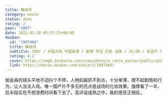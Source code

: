 ```yaml
---
title: 集结号
category: movie
status: done
rating: 2
year: "2007"
date: 2021-01-28 03:37:33+08:00
douban:
  id: "1907464"
  title: 集结号
  subtitle: 2007 / 中国大陆 中国香港 / 剧情 传记 历史 战争 / 冯小刚 / 张涵予 邓超
  rating: 8.2
  cover: https://img9.doubanio.com/view/photo/m_ratio_poster/public/p1655611025.jpg
  link: https://movie.douban.com/subject/1907464/
---
```


帕金森的镜头平地不动抖个不停，人物刻画抓不到点，十分单薄，撑不起剧情和行为，让人没法入戏。唯一国产片不多见的亮点是战场的化妆效果。强撑看了一半，后半段实在不想浪费时间看下去了。高评说成熟之作，我的感受正相反。
